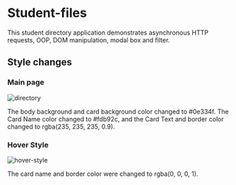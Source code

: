 # Student-files

This student directory application demonstrates asynchronous HTTP requests, OOP, DOM manipulation, modal box and filter.

## Style changes

### Main page
![directory](https://i.imgur.com/7FbkfvM.png)

The body background and card background color changed to #0e334f. The Card Name color changed to #fdb92c, and the Card Text and border color changed to rgba(235, 235, 235, 0.9).

### Hover Style
![hover-style](https://i.imgur.com/kbVebi9.png)

The card name and border color were changed to rgba(0, 0, 0, 1).